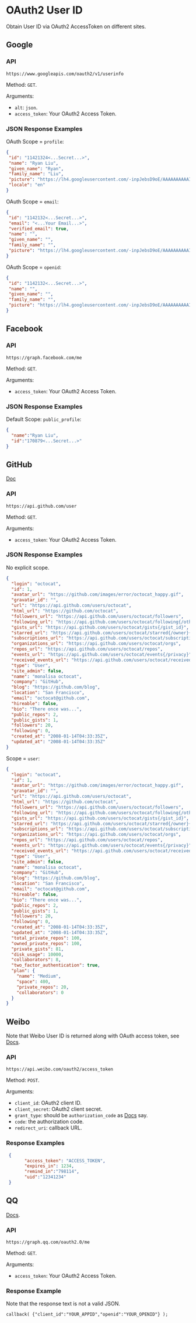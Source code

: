 # OAuth2 User ID
Obtain User ID via OAuth2 AccessToken on different sites.

## Google

### API
```
https://www.googleapis.com/oauth2/v1/userinfo
```

Method: `GET`.

Arguments:
* `alt`: `json`.
* `access_token`: Your OAuth2 Access Token.

### JSON Response Examples
OAuth Scope = `profile`:
```json
{
 "id": "11421324<...Secret...>",
 "name": "Ryan Liu",
 "given_name": "Ryan",
 "family_name": "Liu",
 "picture": "https://lh4.googleusercontent.com/-inpJebsD9oE/AAAAAAAAAAI/AAAAAAAAAAs/rfzWSJk5zEI/photo.jpg",
 "locale": "en"
}
```

OAuth Scope = `email`:
```json
{
 "id": "1142132<...Secret...>",
 "email": "<...Your Email...>",
 "verified_email": true,
 "name": "",
 "given_name": "",
 "family_name": "",
 "picture": "https://lh4.googleusercontent.com/-inpJebsD9oE/AAAAAAAAAAI/AAAAAAAAAAs/rfzWSJk5zEI/photo.jpg"
}
```

OAuth Scope = `openid`:
```json
{
 "id": "1142132<...Secret...>",
 "name": "",
 "given_name": "",
 "family_name": "",
 "picture": "https://lh4.googleusercontent.com/-inpJebsD9oE/AAAAAAAAAAI/AAAAAAAAAAs/rfzWSJk5zEI/photo.jpg"
}
```

## Facebook
### API
```
https://graph.facebook.com/me
```

Method: `GET`.

Arguments:
* `access_token`: Your OAuth2 Access Token.

### JSON Response Examples
Default Scope: `public_profile`:
```json
{
  "name":"Ryan Liu",
  "id":"170879<...Secret...>"
}
```

## GitHub
[Doc](https://developer.github.com/v3/users/#get-the-authenticated-user)
### API
```
https://api.github.com/user
```

Method: `GET`.

Arguments:
* `access_token`: Your OAuth2 Access Token.

### JSON Response Examples
No explicit scope.
```json
{
  "login": "octocat",
  "id": 1,
  "avatar_url": "https://github.com/images/error/octocat_happy.gif",
  "gravatar_id": "",
  "url": "https://api.github.com/users/octocat",
  "html_url": "https://github.com/octocat",
  "followers_url": "https://api.github.com/users/octocat/followers",
  "following_url": "https://api.github.com/users/octocat/following{/other_user}",
  "gists_url": "https://api.github.com/users/octocat/gists{/gist_id}",
  "starred_url": "https://api.github.com/users/octocat/starred{/owner}{/repo}",
  "subscriptions_url": "https://api.github.com/users/octocat/subscriptions",
  "organizations_url": "https://api.github.com/users/octocat/orgs",
  "repos_url": "https://api.github.com/users/octocat/repos",
  "events_url": "https://api.github.com/users/octocat/events{/privacy}",
  "received_events_url": "https://api.github.com/users/octocat/received_events",
  "type": "User",
  "site_admin": false,
  "name": "monalisa octocat",
  "company": "GitHub",
  "blog": "https://github.com/blog",
  "location": "San Francisco",
  "email": "octocat@github.com",
  "hireable": false,
  "bio": "There once was...",
  "public_repos": 2,
  "public_gists": 1,
  "followers": 20,
  "following": 0,
  "created_at": "2008-01-14T04:33:35Z",
  "updated_at": "2008-01-14T04:33:35Z"
}
```

Scope = `user`:
```json
{
  "login": "octocat",
  "id": 1,
  "avatar_url": "https://github.com/images/error/octocat_happy.gif",
  "gravatar_id": "",
  "url": "https://api.github.com/users/octocat",
  "html_url": "https://github.com/octocat",
  "followers_url": "https://api.github.com/users/octocat/followers",
  "following_url": "https://api.github.com/users/octocat/following{/other_user}",
  "gists_url": "https://api.github.com/users/octocat/gists{/gist_id}",
  "starred_url": "https://api.github.com/users/octocat/starred{/owner}{/repo}",
  "subscriptions_url": "https://api.github.com/users/octocat/subscriptions",
  "organizations_url": "https://api.github.com/users/octocat/orgs",
  "repos_url": "https://api.github.com/users/octocat/repos",
  "events_url": "https://api.github.com/users/octocat/events{/privacy}",
  "received_events_url": "https://api.github.com/users/octocat/received_events",
  "type": "User",
  "site_admin": false,
  "name": "monalisa octocat",
  "company": "GitHub",
  "blog": "https://github.com/blog",
  "location": "San Francisco",
  "email": "octocat@github.com",
  "hireable": false,
  "bio": "There once was...",
  "public_repos": 2,
  "public_gists": 1,
  "followers": 20,
  "following": 0,
  "created_at": "2008-01-14T04:33:35Z",
  "updated_at": "2008-01-14T04:33:35Z",
  "total_private_repos": 100,
  "owned_private_repos": 100,
  "private_gists": 81,
  "disk_usage": 10000,
  "collaborators": 8,
  "two_factor_authentication": true,
  "plan": {
    "name": "Medium",
    "space": 400,
    "private_repos": 20,
    "collaborators": 0
  }
}
```

## Weibo
Note that Weibo User ID is returned along with OAuth access token, see [Docs](http://open.weibo.com/wiki/2/oauth2/access_token/en).
### API
```
https://api.weibo.com/oauth2/access_token
```

Method: `POST`.

Arguments:
* `client_id`: OAuth2 client ID.
* `client_secret`: OAuth2 client secret.
* `grant_type`: should be `authorization_code` as [Docs](http://open.weibo.com/wiki/2/oauth2/access_token/en) say.
* `code`: the authorization code.
* `redirect_uri`: callback URL.

### Response Examples
```json
 {
       "access_token": "ACCESS_TOKEN",
       "expires_in": 1234,
       "remind_in":"798114",
       "uid":"12341234"
 }
```

## QQ
[Docs](http://wiki.connect.qq.com/%E5%BC%80%E5%8F%91%E6%94%BB%E7%95%A5_client-side).
### API
```
https://graph.qq.com/oauth2.0/me
```

Method: `GET`.

Arguments:
* `access_token`: Your OAuth2 Access Token.

### Response Example
Note that the response text is not a valid JSON.
```
callback( {"client_id":"YOUR_APPID","openid":"YOUR_OPENID"} );
```
